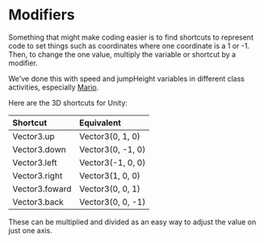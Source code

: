 # Modifiers

Something that might make coding easier is to find shortcuts to represent code to set things such as coordinates where one coordinate is a 1 or -1. Then, to change the one value, multiply the variable or shortcut by a modifier. 

We've done this with speed and jumpHeight variables in different class activities, especially [Mario](../exercises/week-6/week-6-b-2d-character-movement-unity.md).

Here are the 3D shortcuts for Unity:

| Shortcut | Equivalent |
| :--- | :--- |
| Vector3.up | Vector3\(0, 1, 0\) |
| Vector3.down | Vector3\(0, -1, 0\) |
| Vector3.left | Vector3\(-1, 0, 0\) |
| Vector3.right | Vector3\(1, 0, 0\) |
| Vector3.foward | Vector3\(0, 0, 1\) |
| Vector3.back | Vector3\(0, 0, -1\) |

These can be multiplied and divided as an easy way to adjust the value on just one axis.



